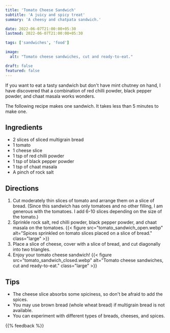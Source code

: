 ```yaml
---
title: 'Tomato Cheese Sandwich'
subtitle: 'A juicy and spicy treat'
summary: 'A cheesy and chatpata sandwich.'

date: 2022-06-07T21:00:00+05:30
lastmod: 2022-06-07T21:00:00+05:30

tags: ['sandwiches', 'food']

image:
  alt: "Tomato cheese sandwiches, cut and ready-to-eat."

draft: false
featured: false
---
```


If you want to eat a tasty sandwich but don't have mint chutney on hand, I have discovered that a combination of red chilli powder, black pepper powder, and chaat masala works wonders.

The following recipe makes one sandwich. It takes less than 5 minutes to make one.

## Ingredients

- 2 slices of sliced multigrain bread
- 1 tomato
- 1 cheese slice
- 1 tsp of red chilli powder
- 1 tsp of black pepper powder
- 1 tsp of chaat masala
- A pinch of rock salt

## Directions

1. Cut moderately thin slices of tomato and arrange them on a slice of bread. (Since this sandwich has only tomatoes and no other filling, I am generous with the tomatoes. I add 6-10 slices depending on the size of the tomato.)
2. Sprinkle rock salt, red chilli powder, black pepper powder, and chaat masala on the tomatoes.
   {{< figure src="tomato_sandwich_open.webp" alt="Spices sprinkled on tomato slices placed on a slice of bread." class="large" >}}
3. Place a slice of cheese, cover with a slice of bread, and cut diagonally into two triangles.
4. Enjoy your tomato cheese sandwich!
   {{< figure src="tomato_sandwich_closed.webp" alt="Tomato cheese sandwiches, cut and ready-to-eat." class="large" >}}

## Tips

- The cheese slice absorbs some spiciness, so don't be afraid to add the spices.
- You may use brown bread (whole wheat bread) if multigrain bread is not available.
- You can experiment with different types of breads, cheeses, and spices.

{{% feedback %}}
